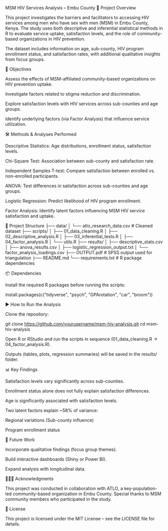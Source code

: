MSM HIV Services Analysis – Embu County
📌 Project Overview

This project investigates the barriers and facilitators to accessing HIV services among men who have sex with men (MSM) in Embu County, Kenya. The study uses both descriptive and inferential statistical methods in R to evaluate service uptake, satisfaction levels, and the role of community-based organizations in HIV prevention.

The dataset includes information on age, sub-county, HIV program enrollment status, and satisfaction rates, with additional qualitative insights from focus groups.

🎯 Objectives

Assess the effects of MSM-affiliated community-based organizations on HIV prevention uptake.

Investigate factors related to stigma reduction and discrimination.

Explore satisfaction levels with HIV services across sub-counties and age groups.

Identify underlying factors (via Factor Analysis) that influence service utilization.

🛠️ Methods & Analyses Performed

Descriptive Statistics: Age distributions, enrollment status, satisfaction levels.

Chi-Square Test: Association between sub-county and satisfaction rate.

Independent Samples T-test: Compare satisfaction between enrolled vs. non-enrolled participants.

ANOVA: Test differences in satisfaction across sub-counties and age groups.

Logistic Regression: Predict likelihood of HIV program enrollment.

Factor Analysis: Identify latent factors influencing MSM HIV service satisfaction and uptake.

📂 Project Structure
├── data/
│   └── atlo_research_data.csv   # Cleaned dataset
├── scripts/
│   ├── 01_data_cleaning.R
│   ├── 02_descriptive_analysis.R
│   ├── 03_inferential_tests.R
│   ├── 04_factor_analysis.R
│   └── utils.R
├── results/
│   ├── descriptive_stats.csv
│   ├── anova_results.csv
│   ├── logistic_regression_output.txt
│   └── factor_analysis_loadings.csv
├── OUTPUT.pdf   # SPSS output used for triangulation
├── README.md
└── requirements.txt   # R package dependencies

📦 Dependencies

Install the required R packages before running the scripts:

install.packages(c("tidyverse", "psych", "GPArotation", "car", "broom"))

▶️ How to Run the Analysis

Clone the repository:

git clone https://github.com/yourusername/msm-hiv-analysis.git
cd msm-hiv-analysis


Open R or RStudio and run the scripts in sequence (01_data_cleaning.R → 04_factor_analysis.R).

Outputs (tables, plots, regression summaries) will be saved in the results/ folder.

📊 Key Findings

Satisfaction levels vary significantly across sub-counties.

Enrollment status alone does not fully explain satisfaction differences.

Age is significantly associated with satisfaction levels.

Two latent factors explain ~58% of variance:

Regional variations (Sub-county influence)

Program enrollment status

🚀 Future Work

Incorporate qualitative findings (focus group themes).

Build interactive dashboards (Shiny or Power BI).

Expand analysis with longitudinal data.

🧑‍🤝‍🧑 Acknowledgments

This project was conducted in collaboration with ATLO, a key-population-led community-based organization in Embu County. Special thanks to MSM community members who participated in the study.

📜 License

This project is licensed under the MIT License – see the LICENSE file for details.

